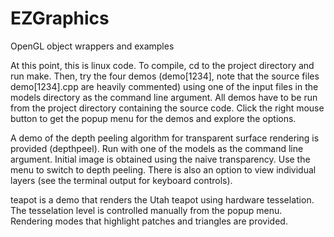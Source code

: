 EZGraphics
==========

OpenGL object wrappers and examples

At this point, this is linux code. To compile, cd to the project directory and run make. Then, try the four demos (demo[1234], note that the source files demo[1234].cpp are heavily commented) using one of the input files in the models directory as the command line argument. All demos have to be run from the project directory containing the source code. Click the right mouse button to get the popup menu for the demos and explore the options.

A demo of the depth peeling algorithm for transparent surface rendering is provided (depthpeel). Run with one of the models as the command line argument. Initial image is obtained using the naive transparency. Use the menu to switch to depth peeling. There is also an option to view individual layers (see the terminal output for keyboard controls).

teapot is a demo that renders the Utah teapot using hardware tesselation. The tesselation level is controlled manually from the popup menu. Rendering modes that highlight patches and triangles are provided.

